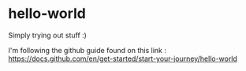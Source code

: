 # hello-world
Simply trying out stuff :)

I'm following the github guide found on this link : https://docs.github.com/en/get-started/start-your-journey/hello-world
